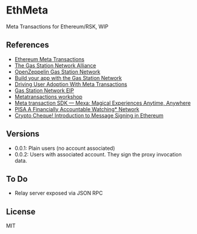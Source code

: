 # EthMeta

Meta Transactions for Ethereum/RSK, WIP

## References

- [Ethereum Meta Transactions](https://medium.com/@austin_48503/ethereum-meta-transactions-90ccf0859e84)
- [The Gas Station Network Alliance](https://medium.com/groundhog-network/the-gas-station-network-alliance-6fd543e7eca3)
- [OpenZeppelin Gas Station Network](https://gsn.openzeppelin.com)
- [Build your app with the Gas Station Network](https://blog.openzeppelin.com/build-your-app-with-the-gas-station-network/)
- [Driving User Adoption With Meta Transactions](https://medium.com/originprotocol/driving-user-adoption-with-meta-transactions-3539aa6c5ae3)
- [Gas Station Network EIP](https://github.com/ethereum/EIPs/blob/master/EIPS/eip-1613.md)
- [Metatransactions workshop](https://www.youtube.com/watch?v=GkCu0KtFK2k)
- [Meta transaction SDK — Mexa: Magical Experiences Anytime, Anywhere](https://medium.com/biconomy/mexa-magical-experiences-anytime-anywhere-7a9c0c364221)
- [PISA A Financially Accountable Watching* Network](https://docs.google.com/presentation/d/1ecIM6hZZLup9gGgpjORUcd09Vgl2qwGmOuUXYhhxtwI/edit#slide=id.g20b763e02be80df4_0)
- [Crypto Cheque! Introduction to Message Signing in Ethereum](https://medium.com/coinmonks/crypto-cheque-introduction-to-message-signing-in-ethereum-1d14c8c42e21)


## Versions

- 0.0.1: Plain users (no account associated)
- 0.0.2: Users with associated account. They sign the proxy invocation data. 

## To Do

- Relay server exposed via JSON RPC

## License

MIT

